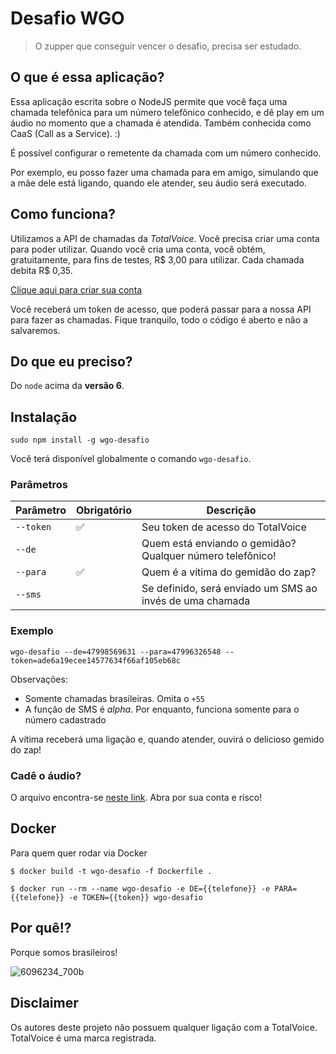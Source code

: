 # Desafio WGO

> O zupper que conseguir vencer o desafio, precisa ser estudado.

## O que é essa aplicação?

Essa aplicação escrita sobre o NodeJS permite que você faça uma chamada telefônica para um
número telefônico conhecido, e dê play em um áudio no momento que a chamada é atendida. 
Também conhecida como CaaS (Call as a Service). :)

É possível configurar o remetente da chamada com um número conhecido.

Por exemplo, eu posso fazer uma chamada para em amigo, simulando que a mãe dele está ligando, quando ele atender, seu áudio será executado.

## Como funciona?

Utilizamos a API de chamadas da *TotalVoice*. Você precisa criar uma conta
para poder utilizar. Quando você cria uma conta, você obtém, gratuitamente, para
fins de testes, R$ 3,00 para utilizar. Cada chamada debita R$ 0,35.

[Clique aqui para criar sua conta](https://api2.totalvoice.com.br/painel/signup.php)

Você receberá um token de acesso, que poderá passar para a nossa API para
fazer as chamadas. Fique tranquilo, todo o código é aberto e não a salvaremos.

## Do que eu preciso?

Do `node` acima da **versão 6**.

## Instalação

`sudo npm install -g wgo-desafio`

Você terá disponível globalmente o comando `wgo-desafio`.

### Parâmetros

| Parâmetro | Obrigatório        | Descrição                                                 |
|-----------|--------------------|-----------------------------------------------------------|
| `--token` | :white_check_mark: | Seu token de acesso do TotalVoice                         |
| `--de`    |                    | Quem está enviando o gemidão? Qualquer número telefônico! |
| `--para`  | :white_check_mark: | Quem é a vítima do gemidão do zap?                        |
| `--sms`   |                    | Se definido, será enviado um SMS ao invés de uma chamada  |

### Exemplo

`wgo-desafio --de=47998569631 --para=47996326548 --token=ade6a19ecee14577634f66af105eb68c`

Observações:

- Somente chamadas brasileiras. Omita o `+55`
- A função de SMS é _alpha_. Por enquanto, funciona somente para o número cadastrado

A vítima receberá uma ligação e, quando atender, ouvirá o delicioso gemido do zap!

### Cadê o áudio?

O arquivo encontra-se [neste link](http://prtnsrc.com/2545.mp3). Abra por sua conta e risco!

## Docker

Para quem quer rodar via Docker

```
$ docker build -t wgo-desafio -f Dockerfile .
```
```
$ docker run --rm --name wgo-desafio -e DE={{telefone}} -e PARA={{telefone}} -e TOKEN={{token}} wgo-desafio
```


## Por quê!?

Porque somos brasileiros!

![6096234_700b](https://user-images.githubusercontent.com/1585655/29083653-d40bb660-7c3f-11e7-896c-efd243f32918.jpg)
## Disclaimer

Os autores deste projeto não possuem qualquer ligação com a TotalVoice.
TotalVoice é uma marca registrada.
